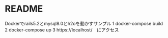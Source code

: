 # README

Dockerでrails5.2とmysql8.0とh2oを動かすサンプル
1 docker-compose build  
2 docker-compose up
3  https://localhost/　にアクセス